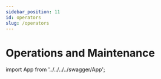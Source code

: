 ```yaml
---
sidebar_position: 11
id: operators
slug: /operators
---
```


# Operations and Maintenance

import App from '../../../../swagger/App';

<App/>